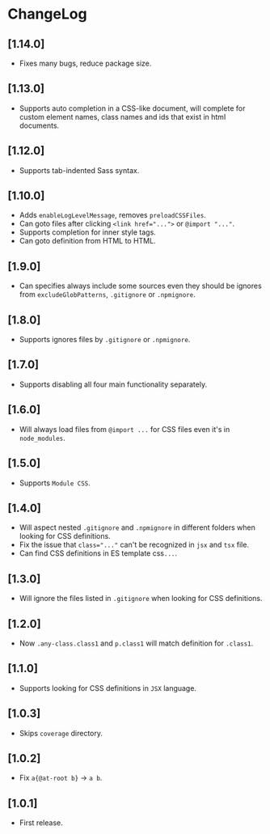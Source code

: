 # ChangeLog


## [1.14.0]

- Fixes many bugs, reduce package size.


## [1.13.0]

- Supports auto completion in a CSS-like document, will complete for custom element names, class names and ids that exist in html documents.


## [1.12.0]

- Supports tab-indented Sass syntax.


## [1.10.0]

- Adds `enableLogLevelMessage`, removes `preloadCSSFiles`.
- Can goto files after clicking `<link href="...">` or `@import "..."`.
- Supports completion for inner style tags.
- Can goto definition from HTML to HTML.


## [1.9.0]

- Can specifies always include some sources even they should be ignores from `excludeGlobPatterns`, `.gitignore` or `.npmignore`.


## [1.8.0]

- Supports ignores files by `.gitignore` or `.npmignore`.


## [1.7.0]

- Supports disabling all four main functionality separately.


## [1.6.0]

- Will always load files from `@import ...` for CSS files even it's in `node_modules`.

## [1.5.0]

- Supports `Module CSS`.


## [1.4.0]

- Will aspect nested `.gitignore` and `.npmignore` in different folders when looking for CSS definitions.
- Fix the issue that `class="..."` can't be recognized in `jsx` and `tsx` file.
- Can find CSS definitions in ES template css`...`.


## [1.3.0]

- Will ignore the files listed in `.gitignore` when looking for CSS definitions.


## [1.2.0]

- Now `.any-class.class1` and `p.class1` will match definition for `.class1`.


## [1.1.0]

- Supports looking for CSS definitions in `JSX` language.


## [1.0.3]

- Skips `coverage` directory.


## [1.0.2]

- Fix `a{@at-root b}` -> `a b`.


## [1.0.1]

- First release.
